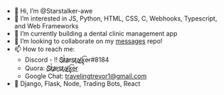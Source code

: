 - 👋 Hi, I’m @Starstalker-awe
- 👀 I’m interested in JS, Python, HTML, CSS, C, Webhooks, Typescript, and Web Frameworks
- 🌱 I’m currently building a dental clinic management app
- 💞️ I’m looking to collaborate on my [messages](https://github.com/Starstalker-awe/messages) repo!
- 📫 How to reach me: 
  - Discord - !! S҉҉t̷̀̀a҉̷rs҉ţ̷̧a͜l̷̨͟k̢̡͡e̴r#8184
  - Quora: [S҉҉t̷̀̀a҉̷rs҉ţ̷̧a͜l̷̨͟k̢̡͡e̴r](https:/quora.com/profile/Star-boo-10)
  - Google Chat: travelingtrevor1@gmail.com
- 🧠 Django, Flask, Node, Trading Bots, React
